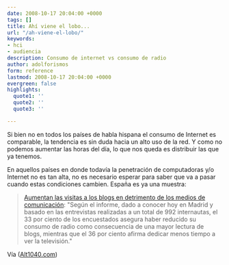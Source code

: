 ```yaml
---
date: 2008-10-17 20:04:00 +0000
tags: []
title: Ahí viene el lobo...
url: "/ah-viene-el-lobo/"
keywords:
- hci
- audiencia
description: Consumo de internet vs consumo de radio
author: adolforismos
form: reference
lastmod: 2008-10-17 20:04:00 +0000
evergreen: false
highlights:
  quote1: ''
  quote2: ''
  quote3: ''

---
```

Si bien no en todos los países de habla hispana el consumo de Internet es comparable, la tendencia es sin duda hacia un alto uso de la red. Y como no podemos aumentar las horas del día, lo que nos queda es distribuir las que ya tenemos.

En aquellos países en donde todavía la penetración de computadoras y/o Internet no es tan alta, no es necesario esperar para saber que va a pasar cuando estas condiciones cambien. España es ya una muestra:

<blockquote><a href="http://www.lavanguardia.es/lv24h/20081016/53561160702.html">Aumentan las visitas a los blogs en detrimento de los medios de comunicación</a>: "Según el informe, dado a conocer hoy en Madrid y basado en las entrevistas realizadas a un total de 992 internautas, el 33 por ciento de los encuestados asegura haber reducido su consumo de radio como consecuencia de una mayor lectura de blogs, mientras que el 36 por ciento afirma dedicar menos tiempo a ver la televisión."</blockquote>


Vía (<a href="http://alt1040.com/2008/10/la-audiencia-de-los-blogs-sube-frente-al-descenso-del-resto-de-medios/">Alt1040.com</a>)
